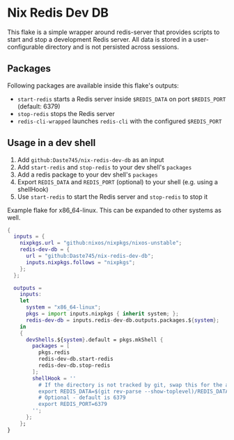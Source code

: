 # Nix Redis Dev DB

This flake is a simple wrapper around redis-server that provides scripts to start and stop a development Redis server. All data is stored in a user-configurable directory and is not persisted across sessions.

## Packages

Following packages are available inside this flake's outputs:

- `start-redis` starts a Redis server inside `$REDIS_DATA` on port `$REDIS_PORT` (default: 6379)
- `stop-redis` stops the Redis server
- `redis-cli-wrapped` launches `redis-cli` with the configured `$REDIS_PORT`

## Usage in a dev shell

1. Add `github:Daste745/nix-redis-dev-db` as an input
2. Add `start-redis` and `stop-redis` to your dev shell's `packages`
3. Add a redis package to your dev shell's `packages`
4. Export `REDIS_DATA` and `REDIS_PORT` (optional) to your shell (e.g. using a shellHook)
5. Use `start-redis` to start the Redis server and `stop-redis` to stop it

Example flake for x86_64-linux. This can be expanded to other systems as well.

```nix
{
  inputs = {
    nixpkgs.url = "github:nixos/nixpkgs/nixos-unstable";
    redis-dev-db = {
      url = "github:Daste745/nix-redis-dev-db";
      inputs.nixpkgs.follows = "nixpkgs";
    };
  };

  outputs =
    inputs:
    let
      system = "x86_64-linux";
      pkgs = import inputs.nixpkgs { inherit system; };
      redis-dev-db = inputs.redis-dev-db.outputs.packages.${system};
    in
    {
      devShells.${system}.default = pkgs.mkShell {
        packages = [
          pkgs.redis
          redis-dev-db.start-redis
          redis-dev-db.stop-redis
        ];
        shellHook = ''
          # If the directory is not tracked by git, swap this for the absolute path to the directory
          export REDIS_DATA=$(git rev-parse --show-toplevel)/REDIS_DATA
          # Optional - default is 6379
          export REDIS_PORT=6379
        '';
      };
    };
}
```
